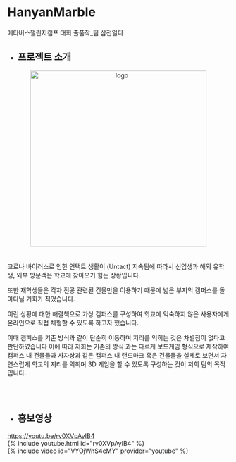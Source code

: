 # HanyanMarble
메타버스챌린지캠프 대회 출품작_팀 삼전일디


+ ## 프로젝트 소개
<div align = "center">
<img width="400" alt="logo" src="https://user-images.githubusercontent.com/79824755/156748578-dab0785b-fc95-401c-93ca-d0db2f88513b.png">
</div>

</br>
</br>
코로나 바이러스로 인한 언택트 생활이 (Untact) 지속됨에 따라서 신입생과 해외 유학생, 외부 방문객은 학교에 찾아오기 힘든 상황입니다.

또한 재학생들은 각자 전공 관련된 건물만을 이용하기 때문에 넓은 부지의 캠퍼스를 돌아다닐 기회가 적었습니다.

이런 상황에 대한 해결책으로 가상 캠퍼스를 구성하여 학교에 익숙하지 않은 사용자에게 온라인으로 직접 체험할 수 있도록 하고자 했습니다.

이때 캠퍼스를 기존 방식과 같이 단순히 이동하며 지리를 익히는 것은 차별점이 없다고 판단하였습니다 이에 따라 저희는 기존의 방식 과는 다르게 보드게임 형식으로 제작하여 캠퍼스 내 건물들과
사자상과 같은 캠퍼스 내 랜드마크 혹은 건물들을 실제로 보면서 자연스럽게 학교의 지리를 익히며 3D 게임을 할 수 있도록 구성하는 것이 저희 팀의 목적입니다.

</br>
</br>

+ ## 홍보영상
https://youtu.be/rv0XVpAyIB4
</br>
 {% include youtube.html id="rv0XVpAyIB4" %}  
 {% include video id="VYOjWnS4cMY" provider="youtube" %}

